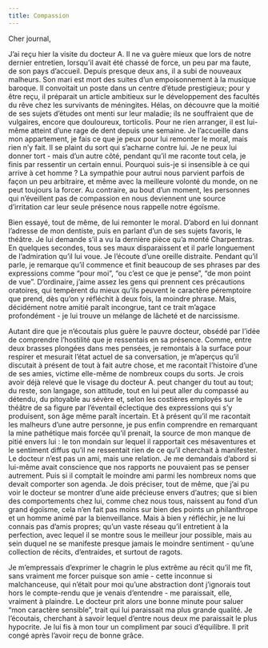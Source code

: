 ```yaml
---
title: Compassion
---
```


Cher journal,


J’ai reçu hier la visite du docteur A. Il ne va guère mieux que lors de notre
dernier entretien, lorsqu’il avait été chassé de force, un peu par ma faute, de
son pays d’accueil. Depuis presque deux ans, il a subi de nouveaux malheurs.
Son mari est mort des suites d’un empoisonnement à la musique baroque. Il
convoitait un poste dans un centre d’étude prestigieux; pour y être reçu, il
préparait un article ambitieux sur le développement des facultés du rêve chez
les survivants de méningites. Hélas, on découvre que la moitié de ses sujets
d’études ont menti sur leur maladie; ils ne souffraient que de vulgaires,
encore que douloureux, torticolis. Pour ne rien arranger, il est lui-même
atteint d’une rage de dent depuis une semaine. Je l’accueille dans mon
appartement, je fais ce que je peux pour lui remonter le moral, mais rien n’y
fait. Il se plaint du sort qui s’acharne contre lui. Je ne peux lui donner tort
\- mais d’un autre côté, pendant qu’il me raconte tout cela, je finis par
ressentir un certain ennui. Pourquoi suis-je si insensible à ce qui arrive à
cet homme ? La sympathie pour autrui nous parvient parfois de façon un peu
arbitraire, et même avec la meilleure volonté du monde, on ne peut toujours la
forcer. Au contraire, au bout d’un moment, les personnes qui n’éveillent pas de
compassion en nous deviennent une source d’irritation car leur seule présence
nous rappelle notre égoïsme.

Bien essayé, tout de même, de lui remonter le moral. D’abord en lui donnant
l’adresse de mon dentiste, puis en parlant d’un de ses sujets favoris, le
théâtre. Je lui demande s’il a vu la dernière pièce qu’a monté Charpentras. En
quelques secondes, tous ses maux disparaissent et il parle longuement de
l’admiration qu’il lui voue. Je l’écoute d’une oreille distraite. Pendant qu’il
parle, je remarque qu’il commence et finit beaucoup de ses phrases par des
expressions comme “pour moi”, “ou c’est ce que je pense”, “de mon point de
vue”. D’ordinaire, j’aime assez les gens qui prennent ces précautions
oratoires, qui tempèrent du mieux qu’ils peuvent le caractère péremptoire que
prend, dès qu’on y réfléchit à deux fois, la moindre phrase. Mais, décidément
notre amitié paraît incongrue, tant ce trait m’agace profondément - je lui
trouve un mélange de lâcheté et de narcissisme.

Autant dire que je n’écoutais plus guère le pauvre docteur, obsédé par l’idée
de comprendre l’hostilité que je ressentais en sa présence. Comme, entre deux
brasses plongées dans mes pensées, je remontais à la surface pour respirer et
mesurait l’état actuel de sa conversation, je m’aperçus qu’il discutait à
présent de tout à fait autre chose, et me racontait l’histoire d’une de ses
amies, victime elle-même de nombreux coups du sorts. Je crois avoir déjà relevé
que le visage du docteur A. peut changer du tout au tout; du reste, son
langage, son attitude, tout en lui peut aller du compassé au détendu, du
pitoyable au sévère et, selon les costières employés sur le théâtre de sa
figure par l’éventail éclectique des expressions qui s’y produisent, son âge
même paraît incertain. Et à présent qu’il me racontait les malheurs d’une autre
personne, je pus enfin comprendre en remarquant la mine pathétique mais forcée
qu’il prenait, la source de mon manque de pitié envers lui : le ton mondain sur
lequel il rapportait ces mésaventures et le sentiment diffus qu’il ne
ressentait rien de ce qu’il cherchait à manifester. Le docteur n’est pas un
ami, mais une relation. Je me demandais d’abord si lui-même avait conscience
que nos rapports ne pouvaient pas se penser autrement. Puis si il comptait le
moindre ami parmi les nombreux noms que devait comporter son agenda. Je dois
préciser, tout de même, que j’ai pu voir le docteur se montrer d’une aide
précieuse envers d’autres; que si bien des comportements chez lui, comme chez
nous tous, naissent au fond d’un grand égoïsme, cela n’en fait pas moins sur
bien des points un philanthrope et un homme animé par la bienveillance. Mais à
bien y réfléchir, je ne lui connais pas d’amis propres; qu’un vaste réseau
qu’il entretient à la perfection, avec lequel il se montre sous le meilleur
jour possible, mais au sein duquel ne se manifeste presque jamais le moindre
sentiment - qu’une collection de récits, d’entraides, et surtout de ragots.

Je m’empressais d’exprimer le chagrin le plus extrême au récit qu’il me fît,
sans vraiment me forcer puisque son amie - cette inconnue si malchanceuse, qui
n’était pour moi qu’une abstraction dont j’ignorais tout hors le compte-rendu
que je venais d’entendre - me paraissait, elle, vraiment à plaindre. Le docteur
prit alors une bonne minute pour saluer “mon caractère sensible”, trait qui lui
paraissait ma plus grande qualité. Je l’écoutais, cherchant à savoir lequel
d’entre nous deux me paraissait le plus hypocrite. Je lui fis à mon tour un
compliment par souci d’équilibre. Il prit congé après l’avoir reçu de bonne
grâce.

